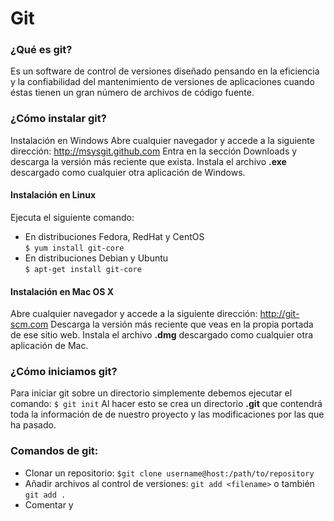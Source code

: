 # Git
### ¿Qué es git?
Es un software de control de versiones diseñado pensando en la eficiencia y la confiabilidad del mantenimiento de versiones de aplicaciones cuando éstas tienen un gran número de archivos de código fuente.
### ¿Cómo instalar git? 

Instalación en Windows
Abre cualquier navegador y accede a la siguiente dirección: http://msysgit.github.com
Entra en la sección Downloads y descarga la versión más reciente que exista.
Instala el archivo **.exe** descargado como cualquier otra aplicación de Windows.
#### Instalación en Linux
Ejecuta el siguiente comando:
- En distribuciones Fedora, RedHat y CentOS <br>
 `$ yum install git-core`
- En distribuciones Debian y Ubuntu <br>
 `$ apt-get install git-core`

#### Instalación en Mac OS X
Abre cualquier navegador y accede a la siguiente dirección: http://git-scm.com
Descarga la versión más reciente que veas en la propia portada de ese sitio web.
Instala el archivo **.dmg** descargado como cualquier otra aplicación de Mac.
### ¿Cómo iniciamos git?
Para iniciar git sobre un directorio simplemente debemos ejecutar el comando:
`$ git init`
Al hacer esto se crea un directorio **.git** que contendrá toda la información de de nuestro proyecto y las modificaciones por las que ha pasado.
### Comandos de git:
-  Clonar un repositorio: `$git clone username@host:/path/to/repository`
-  Añadir archivos al control de versiones: `git add <filename>` o también `git add .`
-  Comentar y